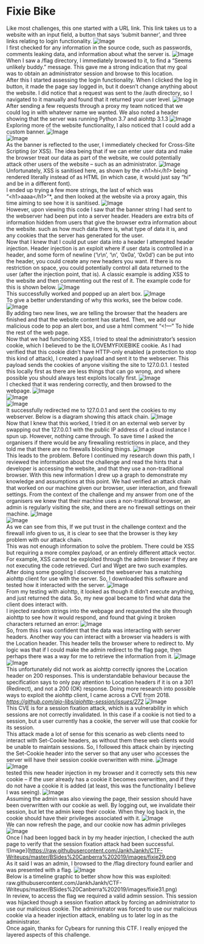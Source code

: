 # Fixie Bike

Like most challenges, this one started with a URL link. This link takes us to a website with an input field, a button that says ‘submit banner’, and three links relating to login functionality.
![Image](https://raw.githubusercontent.com/JankhJankh/CTF-Writeups/master/BSides%20Canberra%202019/images/fixie0.png)            
I first checked for any information in the source code, such as passwords, comments leaking data, and information about what the server is.
![Image](https://raw.githubusercontent.com/JankhJankh/CTF-Writeups/master/BSides%20Canberra%202019/images/fixie1.png)            
When I saw a /flag directory, I immediately browsed to it, to find a “Seems unlikely buddy.” message. This gave me a strong indication that my goal was to obtain an administrator session and browse to this location.      
After this I started assessing the login functionality. When I clicked the log in button, it made the page say logged in, but it doesn’t change anything about the website. I did notice that a request was sent to the /auth directory, so I navigated to it manually and found that it returned your user level.
![Image](https://raw.githubusercontent.com/JankhJankh/CTF-Writeups/master/BSides%20Canberra%202019/images/fixie2.png)            
After sending a few requests through a proxy my team noticed that we could log in with whatever name we wanted. We also noted a header showing that the server was running Python 3.7 and aiohttp 3.1.3
![Image](https://raw.githubusercontent.com/JankhJankh/CTF-Writeups/master/BSides%20Canberra%202019/images/fixie3.png)            
Exploring more of the website functionality, I also noticed that I could add a custom banner.
![Image](https://raw.githubusercontent.com/JankhJankh/CTF-Writeups/master/BSides%20Canberra%202019/images/fixie4.png)            
![Image](https://raw.githubusercontent.com/JankhJankh/CTF-Writeups/master/BSides%20Canberra%202019/images/fixie5.png)            
As the banner is reflected to the user, I immediately checked for Cross-Site Scripting (or XSS). The idea being that if we can enter user data and make the browser treat our data as part of the website, we could potentially attack other users of the website – such as an administrator. 
![Image](https://raw.githubusercontent.com/JankhJankh/CTF-Writeups/master/BSides%20Canberra%202019/images/fixie6.png)            
Unfortunately, XSS is sanitised here, as shown by the *\<h1\>hi\</h1\>* being rendered literally instead of as HTML (in which case, it would just say “hi” and be in a different font).     
I ended up trying a few more strings, the last of which was “\<h1\>aaaa\</h1\>”*, and then looked at the website via a proxy again, this time aiming to see how it is sanitised. 
![Image](https://raw.githubusercontent.com/JankhJankh/CTF-Writeups/master/BSides%20Canberra%202019/images/fixie7.png)            
However, upon viewing this code I saw that the banner string I had sent to the webserver had been put into a server header. Headers are extra bits of information hidden from users that give the browser extra information about the website. such as how much data there is, what type of data it is, and any cookies that the server has generated for the user.      
Now that I knew that I could put user data into a header I attempted header injection. Header injection is an exploit where if user data is controlled in a header, and some form of newline (‘\r\n’, ‘\n’, ‘0x0a’, ‘0x0d’) can be put into the header, you could create any new headers you want. If there is no restriction on space, you could potentially control all data returned to the user (after the injection point, that is). A classic example is adding XSS to the website and then commenting out the rest of it. The example code for this is shown below.
![Image](https://raw.githubusercontent.com/JankhJankh/CTF-Writeups/master/BSides%20Canberra%202019/images/fixie8.png)            
This successfully worked and popped up an alert box.
![Image](https://raw.githubusercontent.com/JankhJankh/CTF-Writeups/master/BSides%20Canberra%202019/images/fixie9.png)            
To give a better understanding of why this works, see the below code.  
![Image](https://raw.githubusercontent.com/JankhJankh/CTF-Writeups/master/BSides%20Canberra%202019/images/fixie10.png)           
By adding two new lines, we are telling the browser that the headers are finished and that the website content has started. Then, we add our malicious code to pop an alert box, and use a html comment “<!—” To hide the rest of the web page.     
Now that we had functioning XSS, I tried to steal the administrator’s session cookie, which I believed to be the ILOVEMYFIXIEBIKE cookie. As I had verified that this cookie didn’t have HTTP-only enabled (a protection to stop this kind of attack), I created a payload and sent it to the webserver. This payload sends the cookies of anyone visiting the site to 127.0.0.1. I tested this locally first as there are less things that can go wrong, and where possible you should always test exploits locally first.
![Image](https://raw.githubusercontent.com/JankhJankh/CTF-Writeups/master/BSides%20Canberra%202019/images/fixie11.png)           
I checked that it was rendering correctly, and then browsed to the webpage. 
![Image](https://raw.githubusercontent.com/JankhJankh/CTF-Writeups/master/BSides%20Canberra%202019/images/fixie12.png)           
![Image](https://raw.githubusercontent.com/JankhJankh/CTF-Writeups/master/BSides%20Canberra%202019/images/fixie13.png)           
![Image](https://raw.githubusercontent.com/JankhJankh/CTF-Writeups/master/BSides%20Canberra%202019/images/fixie14.png)           
It successfully redirected me to 127.0.0.1 and sent the cookies to my webserver. Below is a diagram showing this attack chain.
![Image](https://raw.githubusercontent.com/JankhJankh/CTF-Writeups/master/BSides%20Canberra%202019/images/fixie15.png)           
Now that I knew that this worked, I tried it on an external web server by swapping out the 127.0.0.1 with the public IP address of a cloud instance I spun up. However, nothing came through. To save time I asked the organisers if there would be any firewalling restrictions in place, and they told me that there are no firewalls blocking things.
![Image](https://raw.githubusercontent.com/JankhJankh/CTF-Writeups/master/BSides%20Canberra%202019/images/fixie16.png)           
This leads to the problem. Before I continued my research down this path, I reviewed the information about the challenge and read the hints that a developer is accessing the website, and that they use a non-traditional browser. With this new information I drew up a graph to demonstrate my knowledge and assumptions at this point. We had verified an attack chain that worked on our machine given our browser, user interaction, and firewall settings. From the context of the challenge and my answer from one of the organisers we knew that their machine uses a non-traditional browser, an admin is regularly visiting the site, and there are no firewall settings on their machine.
![Image](https://raw.githubusercontent.com/JankhJankh/CTF-Writeups/master/BSides%20Canberra%202019/images/fixie17.png)           
![Image](https://raw.githubusercontent.com/JankhJankh/CTF-Writeups/master/BSides%20Canberra%202019/images/fixie18.png)           
As we can see from this, If we put trust in the challenge context and the firewall info given to us, it is clear to see that the browser is they key problem with our attack chain.    
This was not enough information to solve the problem. There could be XSS but requiring a more complex payload, or an entirely different attack vector. For example, XSS cannot be exploited through the admin browser if they are not executing the code retrieved. Curl and Wget are two such examples.    
After doing some googling I discovered the webserver has a matching aiohttp client for use with the server. So, I downloaded this software and tested how it interacted with the server.
![Image](https://raw.githubusercontent.com/JankhJankh/CTF-Writeups/master/BSides%20Canberra%202019/images/fixie19.png)           
From my testing with aiohttp, it looked as though it didn’t execute anything, and just returned the data. So, my new goal became to find what data the client does interact with.     
I injected random strings into the webpage and requested the site through aiohttp to see how it would respond, and found that giving it broken characters returned an error:
![Image](https://raw.githubusercontent.com/JankhJankh/CTF-Writeups/master/BSides%20Canberra%202019/images/fixie20.png)           
So, from this I was confident that the data was interacting with server headers. Another way you can interact with a browser via headers is with the Location header. This header tells the browser where to redirect to. My logic was that if I could make the admin redirect to the flag page, then perhaps there was a way for me to retrieve the information from it.
![Image](https://raw.githubusercontent.com/JankhJankh/CTF-Writeups/master/BSides%20Canberra%202019/images/fixie21.png)           
![Image](https://raw.githubusercontent.com/JankhJankh/CTF-Writeups/master/BSides%20Canberra%202019/images/fixie22.png)           
This unfortunately did not work as aiohttp correctly ignores the Location header on 200 responses. This is understandable behaviour because the specification says to only pay attention to Location headers if it is on a 301 (Redirect), and not a 200 (OK) response. Doing more research into possible ways to exploit the aiohttp client, I came across a CVE from 2018.     
*https://github.com/aio-libs/aiohttp-session/issues/272*
![Image](https://raw.githubusercontent.com/JankhJankh/CTF-Writeups/master/BSides%20Canberra%202019/images/fixie23.png)           
This CVE is for a session fixation attack, which is a vulnerability in which sessions are not correctly invalidated. In this case if a cookie is not tied to a session, but a user currently has a cookie, the server will use that cookie for its session.      
This attack made a lot of sense for this scenario as web clients need to interact with Set-Cookie headers, as without them these web clients would be unable to maintain sessions. So, I followed this attack chain by injecting the Set-Cookie header into the server so that any user who accesses the server will have their session cookie overwritten with mine.
![Image](https://raw.githubusercontent.com/JankhJankh/CTF-Writeups/master/BSides%20Canberra%202019/images/fixie24.png)           
![Image](https://raw.githubusercontent.com/JankhJankh/CTF-Writeups/master/BSides%20Canberra%202019/images/fixie25.png)           
tested this new header injection in my browser and it correctly sets this new cookie – if the user already has a cookie it becomes overwritten, and if they do not have a cookie it is added (at least, this was the functionality I believe I was seeing).
![Image](https://raw.githubusercontent.com/JankhJankh/CTF-Writeups/master/BSides%20Canberra%202019/images/fixie26.png)           
Assuming the admin was also viewing the page, their session should have been overwritten with our cookie as well. By logging out, we invalidate their session, but let the admin keep their cookie. When they log back in, the cookie should have their privileges associated with it.
![Image](https://raw.githubusercontent.com/JankhJankh/CTF-Writeups/master/BSides%20Canberra%202019/images/fixie27.png)           
We can now refresh the page, and our cookie now has admin privileges
![Image](https://raw.githubusercontent.com/JankhJankh/CTF-Writeups/master/BSides%20Canberra%202019/images/fixie28.png)           
Once I had been logged back in by my header injection, I checked the auth page to verify that the session fixation attack had been successful.   
![Image](https://raw.githubusercontent.com/JankhJankh/CTF-Writeups/master/BSides%20Canberra%202019/images/fixie29.png            
As it said I was an admin, I browsed to the /flag directory found earlier and was presented with a flag.
![Image](https://raw.githubusercontent.com/JankhJankh/CTF-Writeups/master/BSides%20Canberra%202019/images/fixie30.png)           
Below is a timeline graphic to better show how this was exploited:
raw.githubusercontent.com/JankhJankh/CTF-Writeups/master/BSides%20Canberra%202019/images/fixie31.png)          
In review, to access the flag we required a valid admin session. This session was hijacked though a session fixation attack by forcing an administrator to use our malicious cookie. The administrator was forced to use our malicious cookie via a header injection attack, enabling us to later log in as the administrator.      
Once again, thanks for Cybears for running this CTF. I really enjoyed the layered aspects of this challenge.
